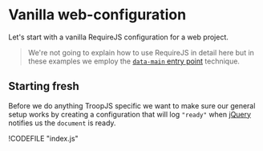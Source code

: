 # Vanilla web-configuration

Let's start with a vanilla RequireJS configuration for a web project.

> We're not going to explain how to use RequireJS in detail here but in these examples we employ the [`data-main` entry point](http://requirejs.org/docs/api.html#data-main) technique.

## Starting fresh

Before we do anything TroopJS specific we want to make sure our general setup works by creating a configuration that will log `"ready"` when [jQuery](http://jquery.com/) notifies us the `document` is ready.

!CODEFILE "index.js"